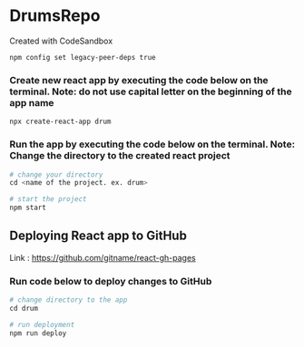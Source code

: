 # DrumsRepo
Created with CodeSandbox

```
npm config set legacy-peer-deps true
```

### Create new react app by executing the code below on the terminal. Note: do not use capital letter on the beginning of the app name

```
npx create-react-app drum
```

### Run the app by executing the code below on the terminal. Note: Change the directory to the created react project

```python
# change your directory
cd <name of the project. ex. drum>

# start the project
npm start
```

## Deploying React app to GitHub

Link : https://github.com/gitname/react-gh-pages

### Run code below to deploy changes to GitHub
```python
# change directory to the app
cd drum

# run deployment
npm run deploy
```